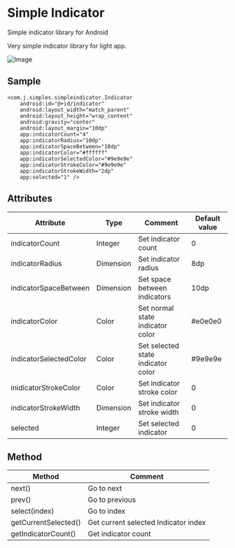 # Simple Indicator
Simple indicator library for Android

Very simple indicator library for light app.

![Image](https://imgur.com/dS0cz3R.gif)

## Sample  

    <com.j.simples.simpleindicator.Indicator
        android:id="@+id/indicator"
        android:layout_width="match_parent"
        android:layout_height="wrap_content"
        android:gravity="center"
        android:layout_margin="10dp"
        app:indicatorCount="4"
        app:indicatorRadius="10dp"
        app:indicatorSpaceBetween="10dp"
        app:indicatorColor="#ffffff"
        app:indicatorSelectedColor="#9e9e9e"
        app:indicatorStrokeColor="#9e9e9e"
        app:indicatorStrokeWidth="2dp"
        app:selected="1" />
        
## Attributes

| Attribute | Type | Comment | Default value |
|---|---|---|---|
| indicatorCount | Integer | Set indicator count | 0 |
| indicatorRadius | Dimension | Set indicator radius | 8dp |
| indicatorSpaceBetween | Dimension | Set space between indicators | 10dp |
| indicatorColor | Color | Set normal state indicator color | #e0e0e0 |
| indicatorSelectedColor | Color | Set selected state indicator color | #9e9e9e |
| inidicatorStrokeColor | Color | Set indicator stroke color | 0 |
| indicatorStrokeWidth | Dimension | Set indicator stroke width | 0 |
| selected | Integer | Set selected indicator | 0 |

## Method  

| Method | Comment |
|---|---|
| next() | Go to next |
| prev() | Go to previous |
| select(index) | Go to index |
| getCurrentSelected() | Get current selected Indicator index |
| getIndicatorCount() | Get indicator count |

